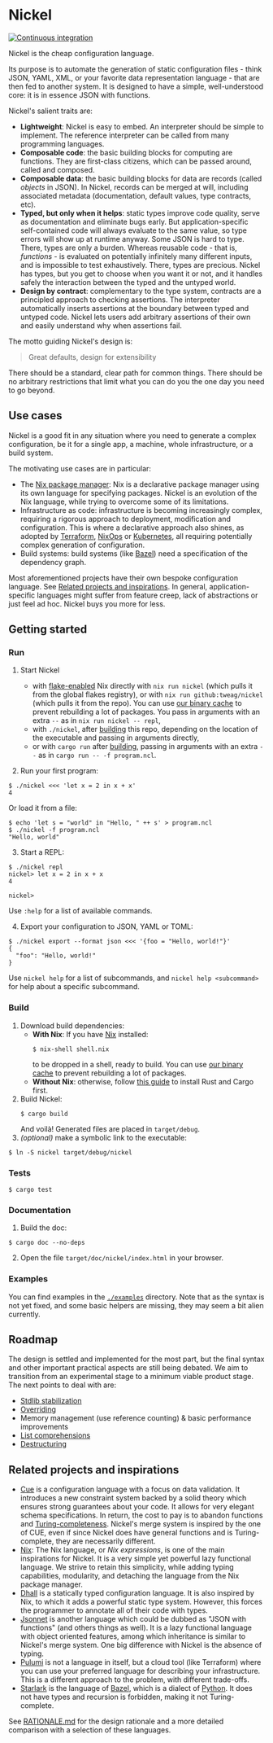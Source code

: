 # Nickel

[![Continuous integration](https://github.com/tweag/nickel/workflows/Continuous%20integration/badge.svg)](https://github.com/tweag/nickel/actions?query=branch%3Amaster)

Nickel is the cheap configuration language.

Its purpose is to automate the generation of static configuration files - think
JSON, YAML, XML, or your favorite data representation language - that are then
fed to another system. It is designed to have a simple, well-understood core: it
is in essence JSON with functions.

Nickel's salient traits are:

- **Lightweight**: Nickel is easy to embed. An interpreter should be simple to
    implement. The reference interpreter can be called from many programming
    languages.
- **Composable code**: the basic building blocks for computing are functions.
    They are first-class citizens, which can be passed around, called and
    composed.
- **Composable data**: the basic building blocks for data are records
    (called *objects* in JSON). In Nickel, records can be merged at will,
    including associated metadata (documentation, default values, type
    contracts, etc).
- **Typed, but only when it helps**: static types improve code quality, serve as
    documentation and eliminate bugs early. But application-specific
    self-contained code will always evaluate to the same value, so type errors
    will show up at runtime anyway. Some JSON is hard to type. There, types are
    only a burden. Whereas reusable code - that is, *functions* - is evaluated
    on potentially infinitely many different inputs, and is impossible to test
    exhaustively. There, types are precious. Nickel has types, but you get to
    choose when you want it or not, and it handles safely the interaction between
    the typed and the untyped world.
- **Design by contract**: complementary to the type system, contracts are
    a principled approach to checking assertions. The interpreter automatically
    inserts assertions at the boundary between typed and untyped code. Nickel
    lets users add arbitrary assertions of their own and easily understand why
    when assertions fail.

The motto guiding Nickel's design is:
> Great defaults, design for extensibility

There should be a standard, clear path for common things. There should be no
arbitrary restrictions that limit what you can do you the one day you need to go
beyond.

## Use cases

Nickel is a good fit in any situation where you need to generate a complex
configuration, be it for a single app, a machine, whole infrastructure, or a
build system.

The motivating use cases are in particular:
- The [Nix package manager](https://nixos.org/): Nix is a declarative package
    manager using its own language for specifying packages. Nickel is an
    evolution of the Nix language, while trying to overcome some of its
    limitations.
- Infrastructure as code: infrastructure is becoming increasingly complex,
    requiring a rigorous approach to deployment, modification and configuration.
    This is where a declarative approach also shines, as adopted by
    [Terraform](https://www.terraform.io/),
    [NixOps](https://github.com/NixOS/nixops) or
    [Kubernetes](https://kubernetes.io/), all requiring potentially complex
    generation of configuration.
- Build systems: build systems (like [Bazel](https://bazel.build/)) need
    a specification of the dependency graph.

Most aforementioned projects have their own bespoke configuration language. See
[Related projects and inspirations](#Related-projects-and-inspirations). In
general, application-specific languages might suffer from feature creep, lack of
abstractions or just feel ad hoc. Nickel buys you more for less.

## Getting started

### Run

1. Start Nickel
   * with [flake-enabled](https://nixos.wiki/wiki/Flakes) Nix directly
     with `nix run nickel` (which pulls it from the global flakes
     registry), or with `nix run github:tweag/nickel` (which pulls it
     from the repo). You can use [our binary cache](https://nickel.cachix.org) to
     prevent rebuilding a lot of packages. You pass in arguments with
     an extra `--` as in `nix run nickel -- repl`,
   * with `./nickel`, after [building](#Build) this repo, depending on the
     location of the executable and passing in arguments directly,
   * or with `cargo run` after [building](#Build), passing in arguments with
     an extra `--` as in `cargo run -- -f program.ncl`.

2. Run your first program:
  ```console
  $ ./nickel <<< 'let x = 2 in x + x'
  4
  ```
  Or load it from a file:
  ```console
  $ echo 'let s = "world" in "Hello, " ++ s' > program.ncl
  $ ./nickel -f program.ncl
  "Hello, world"
  ```
3. Start a REPL:
  ```console
  $ ./nickel repl
  nickel> let x = 2 in x + x
  4

  nickel>
  ```
  Use `:help` for a list of available commands.

4. Export your configuration to JSON, YAML or TOML:
  ```console
  $ ./nickel export --format json <<< '{foo = "Hello, world!"}'
  {
    "foo": "Hello, world!"
  }
  ```

Use `nickel help` for a list of subcommands, and `nickel help <subcommand>`
for help about a specific subcommand.

### Build

[rust-guide]: https://doc.rust-lang.org/cargo/getting-started/installation.html

1. Download build dependencies:
   - **With Nix**: If you have [Nix](https://nixos.org/nix) installed:
     ```console
     $ nix-shell shell.nix
     ```
     to be dropped in a shell, ready to build. You can use [our binary
     cache](https://nickel.cachix.org) to prevent rebuilding a lot of
     packages.
   - **Without Nix**: otherwise, follow [this guide][rust-guide] to install Rust
     and Cargo first.
1. Build Nickel:
   ```console
   $ cargo build
   ```
   And voilà! Generated files are placed in `target/debug`.
1. *(optional)* make a symbolic link to the executable:
  ```console
  $ ln -S nickel target/debug/nickel
  ```

### Tests

```console
$ cargo test
```

### Documentation

1. Build the doc:
  ```console
  $ cargo doc --no-deps
  ```
2. Open the file `target/doc/nickel/index.html` in your browser.

### Examples

You can find examples in
the [`./examples`](./examples) directory. Note
that as the syntax is not yet fixed, and some basic helpers are missing, they
may seem a bit alien currently.

## Roadmap

The design is settled and implemented for the most part, but the final syntax
and other important practical aspects are still being debated. We aim to
transition from an experimental stage to a minimum viable product stage.  The
next points to deal with are:

- [Stdlib stabilization](https://github.com/tweag/nickel/issues/321)
- [Overriding](https://github.com/tweag/nickel/pull/330)
- Memory management (use reference counting) & basic performance improvements
- [List comprehensions](https://github.com/tweag/nickel/issues/80)
- [Destructuring](https://github.com/tweag/nickel/issues/81)

## Related projects and inspirations

- [Cue](https://cuelang.org/) is a configuration language with a focus on data
    validation. It introduces a new constraint system backed by a solid theory
    which ensures strong guarantees about your code. It allows for very elegant
    schema specifications. In return, the cost to pay is to abandon functions
    and
    [Turing-completeness](https://en.wikipedia.org/wiki/Turing_completeness).
    Nickel's merge system is inspired by the one of CUE, even if since Nickel
    does have general functions and is Turing-complete, they are necessarily
    different.
- [Nix](https://nixos.org/): The Nix language, or *Nix expressions*, is one of
    the main inspirations for Nickel. It is a very simple yet powerful lazy
    functional language. We strive to retain this simplicity, while adding
    typing capabilities, modularity, and detaching the language from the Nix
    package manager.
- [Dhall](https://dhall-lang.org/) is a statically typed configuration language.
    It is also inspired by Nix, to which it adds a powerful static type system.
    However, this forces the programmer to annotate all of their code with types.
- [Jsonnet](https://jsonnet.org/) is another language which could be dubbed as
    "JSON with functions" (and others things as well). It is a lazy functional
    language with object oriented features, among which inheritance is similar
    to Nickel's merge system. One big difference with Nickel is the absence of
    typing.
- [Pulumi](https://www.pulumi.com/) is not a language in itself, but a cloud
    tool (like Terraform) where you can use your preferred language for
    describing your infrastructure. This is a different approach to the problem,
    with different trade-offs.
- [Starlark](https://docs.bazel.build/versions/master/skylark/language.html) is
    the language of [Bazel](https://bazel.build/), which is a dialect of
    [Python](https://www.python.org/). It does not have types and recursion is
    forbidden, making it not Turing-complete.

See [RATIONALE.md](./RATIONALE.md) for the design rationale and a more detailed
comparison with a selection of these languages.
